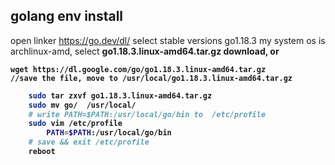 ## golang env install
open linker <https://go.dev/dl/>
select  stable versions go1.18.3
my system os is archlinux-amd, select <b>go1.18.3.linux-amd64.tar.gz<b> download, or

	wget https://dl.google.com/go/go1.18.3.linux-amd64.tar.gz   
	//save the file, move to /usr/local/go1.18.3.linux-amd64.tar.gz
```bash
	sudo tar zxvf go1.18.3.linux-amd64.tar.gz
	sudo mv go/  /usr/local/
	# write PATH=$PATH:/usr/local/go/bin to  /etc/profile
	sudo vim /etc/profile
		PATH=$PATH:/usr/local/go/bin
	# save && exit /etc/profile
	reboot
```		

